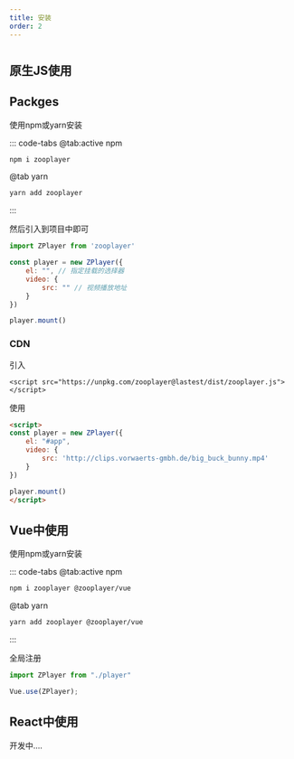 ```yaml
---
title: 安装
order: 2
---
```

# 

## 原生JS使用

## Packges

使用npm或yarn安装

::: code-tabs
@tab:active npm
```bash
npm i zooplayer
```

@tab yarn
```bash
yarn add zooplayer
```
:::

然后引入到项目中即可
```javascript
import ZPlayer from 'zooplayer'

const player = new ZPlayer({
    el: "", // 指定挂载的选择器
    video: {
        src: "" // 视频播放地址
    }
})

player.mount()
```

### CDN
引入
```shell
<script src="https://unpkg.com/zooplayer@lastest/dist/zooplayer.js"></script>
```
使用
```html
<script>
const player = new ZPlayer({
    el: "#app",
    video: {
        src: 'http://clips.vorwaerts-gmbh.de/big_buck_bunny.mp4'
    }
})

player.mount()
</script>
```

## Vue中使用

使用npm或yarn安装

::: code-tabs
@tab:active npm
```bash
npm i zooplayer @zooplayer/vue
```

@tab yarn
```bash
yarn add zooplayer @zooplayer/vue
```
:::

全局注册
```javascript
import ZPlayer from "./player"

Vue.use(ZPlayer);
```

## React中使用
开发中....